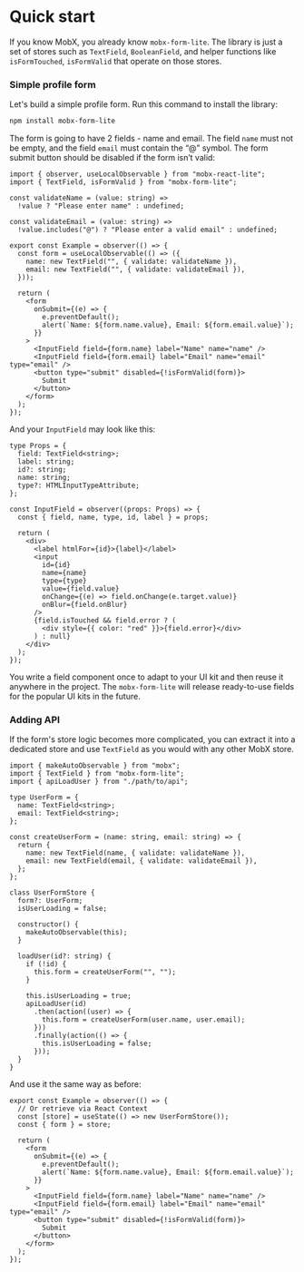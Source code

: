 # Quick start

If you know MobX, you already know `mobx-form-lite`. The library is just a set of stores such as `TextField`, `BooleanField`, and helper functions like `isFormTouched`, `isFormValid` that operate on those stores.

### Simple profile form

Let's build a simple profile form. Run this command to install the library:

```bash
npm install mobx-form-lite
```

The form is going to have 2 fields - name and email. The field `name` must not be empty, and the field `email` must contain the “@” symbol. The form submit button should be disabled if the form isn’t valid:

```tsx
import { observer, useLocalObservable } from "mobx-react-lite";
import { TextField, isFormValid } from "mobx-form-lite";

const validateName = (value: string) =>
  !value ? "Please enter name" : undefined;

const validateEmail = (value: string) =>
  !value.includes("@") ? "Please enter a valid email" : undefined;

export const Example = observer(() => {
  const form = useLocalObservable(() => ({
    name: new TextField("", { validate: validateName }),
    email: new TextField("", { validate: validateEmail }),
  }));

  return (
    <form
      onSubmit={(e) => {
        e.preventDefault();
        alert(`Name: ${form.name.value}, Email: ${form.email.value}`);
      }}
    >
      <InputField field={form.name} label="Name" name="name" />
      <InputField field={form.email} label="Email" name="email" type="email" />
      <button type="submit" disabled={!isFormValid(form)}>
        Submit
      </button>
    </form>
  );
});
```

And your `InputField` may look like this:

```tsx
type Props = {
  field: TextField<string>;
  label: string;
  id?: string;
  name: string;
  type?: HTMLInputTypeAttribute;
};

const InputField = observer((props: Props) => {
  const { field, name, type, id, label } = props;

  return (
    <div>
      <label htmlFor={id}>{label}</label>
      <input
        id={id}
        name={name}
        type={type}
        value={field.value}
        onChange={(e) => field.onChange(e.target.value)}
        onBlur={field.onBlur}
      />
      {field.isTouched && field.error ? (
        <div style={{ color: "red" }}>{field.error}</div>
      ) : null}
    </div>
  );
});
```

You write a field component once to adapt to your UI kit and then reuse it anywhere in the project. The `mobx-form-lite` will release ready-to-use fields for the popular UI kits in the future.

### Adding API

If the form's store logic becomes more complicated, you can extract it into a dedicated store and use `TextField` as you would with any other MobX store.

```tsx
import { makeAutoObservable } from "mobx";
import { TextField } from "mobx-form-lite";
import { apiLoadUser } from "./path/to/api";

type UserForm = {
  name: TextField<string>;
  email: TextField<string>;
};

const createUserForm = (name: string, email: string) => {
  return {
    name: new TextField(name, { validate: validateName }),
    email: new TextField(email, { validate: validateEmail }),
  };
};

class UserFormStore {
  form?: UserForm;
  isUserLoading = false;

  constructor() {
    makeAutoObservable(this);
  }

  loadUser(id?: string) {
    if (!id) {
      this.form = createUserForm("", "");
    }

    this.isUserLoading = true;
    apiLoadUser(id)
      .then(action((user) => {
        this.form = createUserForm(user.name, user.email);
      }))
      .finally(action(() => {
        this.isUserLoading = false;
      }));
  }
}
```

And use it the same way as before:

```tsx
export const Example = observer(() => {
  // Or retrieve via React Context
  const [store] = useState(() => new UserFormStore());
  const { form } = store;

  return (
    <form
      onSubmit={(e) => {
        e.preventDefault();
        alert(`Name: ${form.name.value}, Email: ${form.email.value}`);
      }}
    >
      <InputField field={form.name} label="Name" name="name" />
      <InputField field={form.email} label="Email" name="email" type="email" />
      <button type="submit" disabled={!isFormValid(form)}>
        Submit
      </button>
    </form>
  );
});
```
